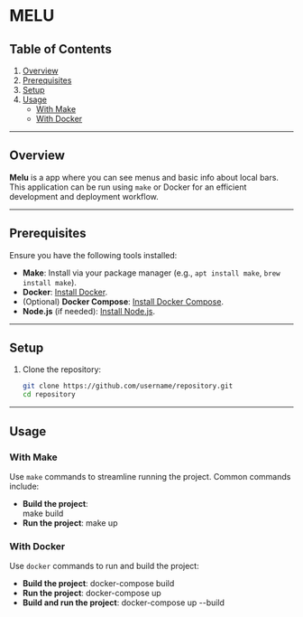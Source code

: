 # MELU

## Table of Contents

1. [Overview](#overview)  
2. [Prerequisites](#prerequisites)  
3. [Setup](#setup)  
4. [Usage](#usage)  
   - [With Make](#with-make)  
   - [With Docker](#with-docker)  

---

## Overview

**Melu** is a app where you can see menus and basic info about local bars. This application can be run using `make` or Docker for an efficient development and deployment workflow.

---

## Prerequisites

Ensure you have the following tools installed:

- **Make**: Install via your package manager (e.g., `apt install make`, `brew install make`).  
- **Docker**: [Install Docker](https://docs.docker.com/get-docker/).  
- (Optional) **Docker Compose**: [Install Docker Compose](https://docs.docker.com/compose/install/).  
- **Node.js** (if needed): [Install Node.js](https://nodejs.org/).  

---

## Setup

1. Clone the repository:  
    ```bash
    git clone https://github.com/username/repository.git
    cd repository

---

## Usage

### With Make

Use `make` commands to streamline running the project. Common commands include:

- **Build the project**:  
    make build
- **Run the project**:
    make up

### With Docker

Use `docker` commands to run and build the project:

- **Build the project**:
    docker-compose build
- **Run the project**:
    docker-compose up
- **Build and run the project**:
    docker-compose up --build
